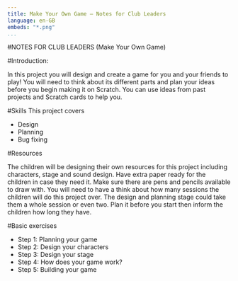 ```yaml
---
title: Make Your Own Game — Notes for Club Leaders           
language: en-GB
embeds: "*.png"
...
```


#NOTES FOR CLUB LEADERS
(Make Your Own Game)

#Introduction:

In this project you will design and create a game for you and your friends
to play! You will need to think about its different parts and plan your ideas before you begin making it on Scratch. You can use ideas from past projects and Scratch cards to help you.

#Skills
This project covers 

* Design
* Planning
* Bug fixing

#Resources

The children will be designing their own resources for this project including characters, stage and sound design. Have extra paper ready for the children in case they need it. Make sure there are pens and pencils available to draw with. You will need to have a think about how many sessions the children will do this project over. The design and planning stage could take them a whole session or even two. Plan it before you start then inform the children how long they have.

#Basic exercises
* Step 1: Planning your game
* Step 2: Design your characters
* Step 3: Design your stage
* Step 4: How does your game work? 
* Step 5: Building your game
